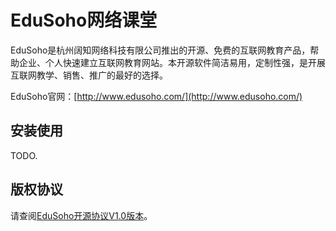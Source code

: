 EduSoho网络课堂
==============

EduSoho是杭州阔知网络科技有限公司推出的开源、免费的互联网教育产品，帮助企业、个人快速建立互联网教育网站。本开源软件简洁易用，定制性强，是开展互联网教学、销售、推广的最好的选择。

EduSoho官网：[http://www.edusoho.com/](http://www.edusoho.com/)

## 安装使用

TODO.

## 版权协议

请查阅[EduSoho开源协议V1.0版本](https://github.com/EduSoho/EduSoho/wiki/EduSoho%E5%BC%80%E6%BA%90%E5%8D%8F%E8%AE%AEV1.0%E7%89%88%E6%9C%AC)。
